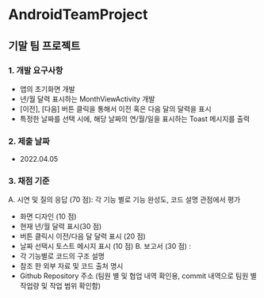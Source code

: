 # AndroidTeamProject


## 기말 팀 프로젝트

### 1. 개발 요구사항
 - 앱의 초기화면 개발
 - 년/월 달력 표시하는 MonthViewActivity 개발
 - [이전], [다음] 버튼 클릭을 통해서 이전 혹은 다음 달의 달력을 표시
 - 특정한 날짜를 선택 시에, 해당 날짜의 연/월/일을 표시하는 Toast 메시지를 출력
 
### 2. 제출 날짜
 - 2022.04.05 
 
### 3. 채점 기준
A. 시연 및 질의 응답 (70 점): 각 기능 별로 기능 완성도, 코드 설명 관점에서 평가
- 화면 디자인 (10 점)
- 현재 년/월 달력 표시(30 점)
- 버튼 클릭시 이전/다음 달 달력 표시 (20 점)
- 날짜 선택시 토스트 메시지 표시 (10 점)
B. 보고서 (30 점) :
- 각 기능별로 코드의 구조 설명
- 참조 한 외부 자료 및 코드 출처 명시
- Github Repository 주소 (팀원 별 및 협업 내역 확인용, commit 내역으로 팀원 별
작업량 및 작업 범위 확인함)
